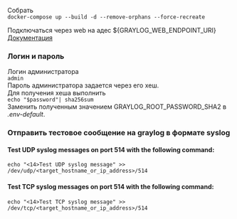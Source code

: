 Собрать  
```docker-compose up --build -d --remove-orphans --force-recreate```

Подключаться через web на адес ${GRAYLOG_WEB_ENDPOINT_URI}  
[Документация](https://docs.graylog.org/docs/docker)

### Логин и пароль  
Логин администратора  
```admin```  
Пароль администратора задается через его хеш.  
Для получения хеша выполнить  
```echo "$password"| sha256sum```  
Заменить полученным значением GRAYLOG_ROOT_PASSWORD_SHA2 в *.env-default*.  

### Отправить тестовое сообщение на graylog в формате syslog  
#### Test UDP syslog messages on port 514 with the following command:  
```echo "<14>Test UDP syslog message" >> /dev/udp/<target_hostname_or_ip_address>/514```
#### Test TCP syslog messages on port 514 with the following command:
```echo "<14>Test TCP syslog message" >> /dev/tcp/<target_hostname_or_ip_address>/514```
